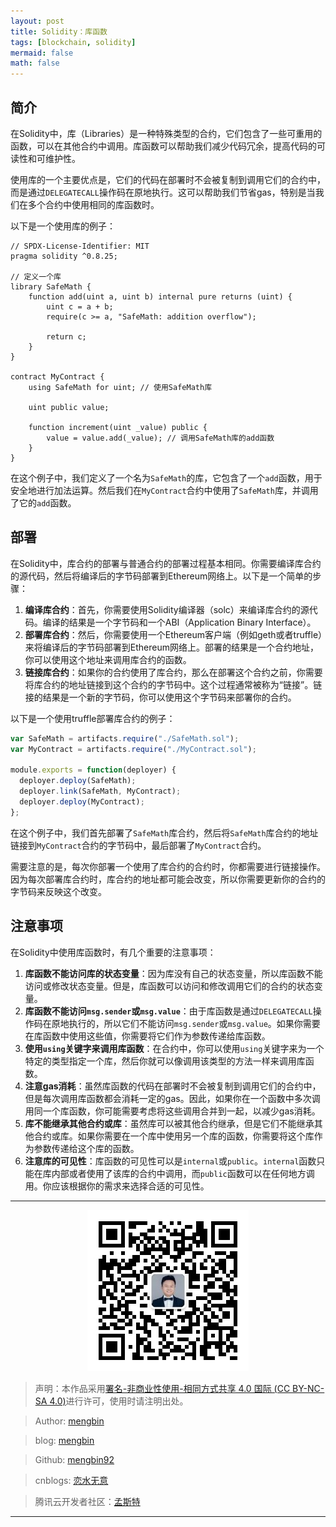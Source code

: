 ```yaml
---
layout: post
title: Solidity：库函数
tags: [blockchain, solidity]
mermaid: false
math: false
---   
```


## 简介

在Solidity中，库（Libraries）是一种特殊类型的合约，它们包含了一些可重用的函数，可以在其他合约中调用。库函数可以帮助我们减少代码冗余，提高代码的可读性和可维护性。

使用库的一个主要优点是，它们的代码在部署时不会被复制到调用它们的合约中，而是通过`DELEGATECALL`操作码在原地执行。这可以帮助我们节省gas，特别是当我们在多个合约中使用相同的库函数时。

以下是一个使用库的例子：

```solidity
// SPDX-License-Identifier: MIT
pragma solidity ^0.8.25;

// 定义一个库
library SafeMath {
    function add(uint a, uint b) internal pure returns (uint) {
        uint c = a + b;
        require(c >= a, "SafeMath: addition overflow");

        return c;
    }
}

contract MyContract {
    using SafeMath for uint; // 使用SafeMath库

    uint public value;

    function increment(uint _value) public {
        value = value.add(_value); // 调用SafeMath库的add函数
    }
}
```

在这个例子中，我们定义了一个名为`SafeMath`的库，它包含了一个`add`函数，用于安全地进行加法运算。然后我们在`MyContract`合约中使用了`SafeMath`库，并调用了它的`add`函数。

## 部署

在Solidity中，库合约的部署与普通合约的部署过程基本相同。你需要编译库合约的源代码，然后将编译后的字节码部署到Ethereum网络上。以下是一个简单的步骤：

1. **编译库合约**：首先，你需要使用Solidity编译器（solc）来编译库合约的源代码。编译的结果是一个字节码和一个ABI（Application Binary Interface）。
2. **部署库合约**：然后，你需要使用一个Ethereum客户端（例如geth或者truffle）来将编译后的字节码部署到Ethereum网络上。部署的结果是一个合约地址，你可以使用这个地址来调用库合约的函数。
3. **链接库合约**：如果你的合约使用了库合约，那么在部署这个合约之前，你需要将库合约的地址链接到这个合约的字节码中。这个过程通常被称为“链接”。链接的结果是一个新的字节码，你可以使用这个字节码来部署你的合约。

以下是一个使用truffle部署库合约的例子：

```javascript
var SafeMath = artifacts.require("./SafeMath.sol");
var MyContract = artifacts.require("./MyContract.sol");

module.exports = function(deployer) {
  deployer.deploy(SafeMath);
  deployer.link(SafeMath, MyContract);
  deployer.deploy(MyContract);
};
```

在这个例子中，我们首先部署了`SafeMath`库合约，然后将`SafeMath`库合约的地址链接到`MyContract`合约的字节码中，最后部署了`MyContract`合约。

需要注意的是，每次你部署一个使用了库合约的合约时，你都需要进行链接操作。因为每次部署库合约时，库合约的地址都可能会改变，所以你需要更新你的合约的字节码来反映这个改变。

## 注意事项

在Solidity中使用库函数时，有几个重要的注意事项：

1. **库函数不能访问库的状态变量**：因为库没有自己的状态变量，所以库函数不能访问或修改状态变量。但是，库函数可以访问和修改调用它们的合约的状态变量。
2. **库函数不能访问`msg.sender`或`msg.value`**：由于库函数是通过`DELEGATECALL`操作码在原地执行的，所以它们不能访问`msg.sender`或`msg.value`。如果你需要在库函数中使用这些值，你需要将它们作为参数传递给库函数。
3. **使用`using`关键字来调用库函数**：在合约中，你可以使用`using`关键字来为一个特定的类型指定一个库，然后你就可以像调用该类型的方法一样来调用库函数。
4. **注意gas消耗**：虽然库函数的代码在部署时不会被复制到调用它们的合约中，但是每次调用库函数都会消耗一定的gas。因此，如果你在一个函数中多次调用同一个库函数，你可能需要考虑将这些调用合并到一起，以减少gas消耗。
5. **库不能继承其他合约或库**：虽然库可以被其他合约继承，但是它们不能继承其他合约或库。如果你需要在一个库中使用另一个库的函数，你需要将这个库作为参数传递给这个库的函数。
6. **注意库的可见性**：库函数的可见性可以是`internal`或`public`。`internal`函数只能在库内部或者使用了该库的合约中调用，而`public`函数可以在任何地方调用。你应该根据你的需求来选择合适的可见性。

---

<div align="center">
  <img src="../img/qrcode_wechat.jpg" alt="孟斯特">
</div>

> 声明：本作品采用[署名-非商业性使用-相同方式共享 4.0 国际 (CC BY-NC-SA 4.0)](https://creativecommons.org/licenses/by-nc-sa/4.0/deed.zh)进行许可，使用时请注明出处。  

> Author: [mengbin](mengbin1992@outlook.com)  

> blog: [mengbin](https://mengbin.top)  

> Github: [mengbin92](https://mengbin92.github.io/)  

> cnblogs: [恋水无意](https://www.cnblogs.com/lianshuiwuyi/)  

> 腾讯云开发者社区：[孟斯特](https://cloud.tencent.com/developer/user/6649301)  

---
